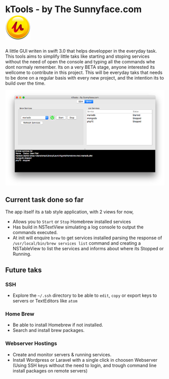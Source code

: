 # kTools - by The Sunnyface.com ![App Icon][appicon]


A little GUI writen in swift 3.0 that helps developper in the everyday task. This tools aims to simplify little taks like starting and stoping services without the need of open the console and typing all the commands whe dont normaly remember.
Its on a very BETA stage, anyone interested its wellcome to contribute in this project.
This will be everyday taks that needs to be done on a regular basis with every new project, and the intention its to build over the time.

![Brew screen capture][Brew-capture]

## Current task done so far

The app itself its a tab style application, with 2 views for now,

- Allows you to `Start` or `Stop` Homebrew installed services
- Has build in NSTextView  simulating a log console to output the commands executed.
- At init will enquire `brew` to get services installed parsing the response of `/usr/local/bin/brew services list` command and creating a NSTableView to list the services and informs about where its Stopped or Running.

## Future taks

### SSH
- Explore the `~/.ssh` directory to be able to `edit`, `copy` or export keys to servers or TextEditors like `atom`

### Home Brew
- Be able to install Homebrew if not installed.
- Search and install brew packages.

### Webserver Hostings
- Create and monitor servers & running services.
- Install Wordpress or Laravel with a single click in choosen Webserver (Using SSH keys without the need to login, and trough command line install packages on remote servers)





#



[appicon]: https://github.com/kikoseijo/kTools/raw/master/kTools/Images/icon80x80.png "App icon"
[Brew-capture]: https://github.com/kikoseijo/kTools/raw/master/kTools/Images/Brew-capture.png "Brew screen capture"
